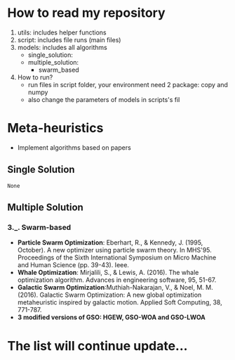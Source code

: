 # How to read my repository
1. utils: includes helper functions
2. script: includes file runs (main files)
3. models: includes all algorithms 
    * single_solution: 
    * multiple_solution:
        * swarm_based
4. How to run?
    * run files in script folder, your environment need 2 package: copy and numpy
    * also change the parameters of models in scripts's fil

# Meta-heuristics
- Implement algorithms based on papers

## Single Solution
```code
None
```

## Multiple Solution


### 3._. Swarm-based

* __Particle Swarm Optimization__: Eberhart, R., & Kennedy, J. (1995, October). A new optimizer using particle swarm theory. In MHS'95. Proceedings of the Sixth International Symposium on Micro Machine and Human Science (pp. 39-43). Ieee.
* __Whale Optimization__: Mirjalili, S., & Lewis, A. (2016). The whale optimization algorithm. Advances in engineering software, 95, 51-67.
* __Galactic Swarm Optimization__:Muthiah-Nakarajan, V., & Noel, M. M. (2016). Galactic Swarm Optimization: A new global optimization metaheuristic inspired by galactic motion. Applied Soft Computing, 38, 771-787.
* __3 modified versions of GSO: HGEW, GSO-WOA and GSO-LWOA__

# The list will continue update...





